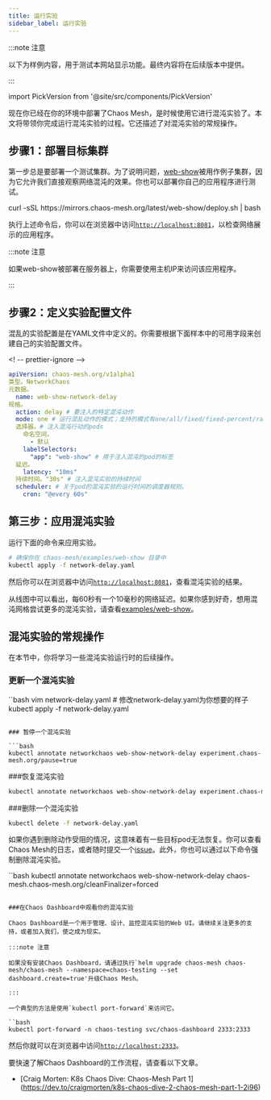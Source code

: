 ```yaml
---
title: 运行实验
sidebar_label: 运行实验
---
```


:::note 注意

以下为样例内容，用于测试本网站显示功能。最终内容将在后续版本中提供。

:::

import PickVersion from '@site/src/components/PickVersion'

现在你已经在你的环境中部署了Chaos Mesh，是时候使用它进行混沌实验了。本文将带领你完成运行混沌实验的过程。它还描述了对混沌实验的常规操作。

## 步骤1：部署目标集群

第一步总是要部署一个测试集群。为了说明问题，[web-show](https://github.com/chaos-mesh/web-show)被用作例子集群，因为它允许我们直接观察网络混沌的效果。你也可以部署你自己的应用程序进行测试。

<PickVersion className="language-bash">
  curl -sSL https://mirrors.chaos-mesh.org/latest/web-show/deploy.sh | bash
</PickVersion>

执行上述命令后，你可以在浏览器中访问[`http://localhost:8081`](http://localhost:8081)，以检查网络展示的应用程序。

:::note 注意

如果web-show被部署在服务器上，你需要使用主机IP来访问该应用程序。

:::

## 步骤2：定义实验配置文件

混乱的实验配置是在YAML文件中定义的。你需要根据下面样本中的可用字段来创建自己的实验配置文件。

<! -- prettier-ignore -->
```yaml
apiVersion: chaos-mesh.org/v1alpha1
类型。NetworkChaos
元数据。
  name: web-show-network-delay
规格。
  action: delay # 要注入的特定混沌动作
  mode: one # 运行混乱动作的模式；支持的模式有one/all/fixed/fixed-percent/random-max-percent
  选择器。# 注入混沌行动的pods
    命名空间。
      - 默认
    labelSelectors:
      "app": "web-show" # 用于注入混沌的pod的标签
  延迟。
    latency: "10ms"
  持续时间。"30s" # 注入混沌实验的持续时间
  scheduler: # 关于pod的混沌实验的运行时间的调度器规则。
    cron: "@every 60s"
```

## 第三步：应用混沌实验

运行下面的命令来应用实验。 

```bash
# 确保你在 chaos-mesh/examples/web-show 目录中
kubectl apply -f network-delay.yaml
```

然后你可以在浏览器中访问[`http://localhost:8081`](http://localhost:8081)，查看混沌实验的结果。

从线图中可以看出，每60秒有一个10毫秒的网络延迟。如果你感到好奇，想用混沌网格尝试更多的混沌实验，请查看[examples/web-show](https://github.com/pingcap/chaos-mesh/tree/master/examples/web-show)。

## 混沌实验的常规操作

在本节中，你将学习一些混沌实验运行时的后续操作。

### 更新一个混沌实验

``bash
vim network-delay.yaml # 修改network-delay.yaml为你想要的样子
kubectl apply -f network-delay.yaml
```

### 暂停一个混沌实验

```bash
kubectl annotate networkchaos web-show-network-delay experiment.chaos-mesh.org/pause=true
```

###恢复混沌实验

```bash
kubectl annotate networkchaos web-show-network-delay experiment.chaos-mesh.org/pause
```

###删除一个混沌实验

```bash
kubectl delete -f network-delay.yaml
```

如果你遇到删除动作受阻的情况，这意味着有一些目标pod无法恢复。你可以查看Chaos Mesh的日志，或者随时提交一个[issue](https://github.com/pingcap/chaos-mesh/issues)。此外，你也可以通过以下命令强制删除混沌实验。

``bash
kubectl annotate networkchaos web-show-network-delay chaos-mesh.chaos-mesh.org/cleanFinalizer=forced
```

###在Chaos Dashboard中观看你的混沌实验

Chaos Dashboard是一个用于管理、设计、监控混沌实验的Web UI。请继续关注更多的支持，或者加入我们，使之成为现实。

:::note 注意

如果没有安装Chaos Dashboard，请通过执行`helm upgrade chaos-mesh chaos-mesh/chaos-mesh --namespace=chaos-testing --set dashboard.create=true'升级Chaos Mesh。

:::

一个典型的方法是使用`kubectl port-forward`来访问它。

``bash
kubectl port-forward -n chaos-testing svc/chaos-dashboard 2333:2333
```

然后你就可以在浏览器中访问[`http://localhost:2333`](http://localhost:2333)。

要快速了解Chaos Dashboard的工作流程，请查看以下文章。

- [Craig Morten: K8s Chaos Dive: Chaos-Mesh Part 1] (https://dev.to/craigmorten/k8s-chaos-dive-2-chaos-mesh-part-1-2i96)
